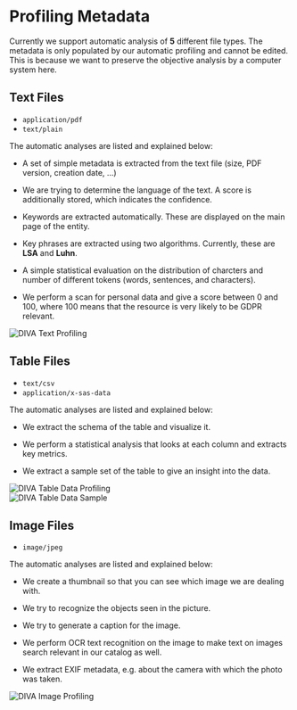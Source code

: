 # Profiling Metadata

Currently we support automatic analysis of **5** different file types.
The metadata is only populated by our automatic profiling and cannot be edited.
This is because we want to preserve the objective analysis by a computer system here.

## Text Files

+ `application/pdf`
+ `text/plain`

The automatic analyses are listed and explained below:

+ A set of simple metadata is extracted from the text file (size, PDF version, creation date, ...)

+ We are trying to determine the language of the text. A score is additionally stored, which indicates the confidence.

+ Keywords are extracted automatically. These are displayed on the main page of the entity.

+ Key phrases are extracted using two algorithms. Currently, these are **LSA** and **Luhn**.

+ A simple statistical evaluation on the distribution of charcters and number of different tokens (words, sentences, and characters).

+ We perform a scan for personal data and give a score between 0 and 100, where 100 means that the resource is very likely to be GDPR relevant.

<div class="flex justify-center">
    <img class="rounded-lg" :src="$withBase('/assets/screenshots/details/profiling_text.png')" alt="DIVA Text Profiling">
</div>

## Table Files

+ `text/csv`
+ `application/x-sas-data`

The automatic analyses are listed and explained below:

+ We extract the schema of the table and visualize it.

+ We perform a statistical analysis that looks at each column and extracts key metrics.

+ We extract a sample set of the table to give an insight into the data.

<div class="flex justify-center">
    <img class="rounded-lg" :src="$withBase('/assets/screenshots/details/profiling_tabledata.png')" alt="DIVA Table Data Profiling">
</div>

<div class="flex justify-center">
    <img class="rounded-lg" :src="$withBase('/assets/screenshots/details/tabledata_sample.png')" alt="DIVA Table Data Sample">
</div>

## Image Files

+ `image/jpeg`

The automatic analyses are listed and explained below:

+ We create a thumbnail so that you can see which image we are dealing with.

+ We try to recognize the objects seen in the picture.

+ We try to generate a caption for the image.

+ We perform OCR text recognition on the image to make text on images search relevant in our catalog as well.

+ We extract EXIF metadata, e.g. about the camera with which the photo was taken.

<div class="flex justify-center">
    <img class="rounded-lg" :src="$withBase('/assets/screenshots/details/profiling_images.png')" alt="DIVA Image Profiling">
</div>
